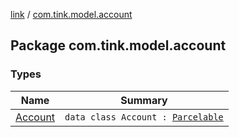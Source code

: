 [link](../index.md) / [com.tink.model.account](./index.md)

## Package com.tink.model.account

### Types

| Name | Summary |
|---|---|
| [Account](-account/index.md) | `data class Account : `[`Parcelable`](https://developer.android.com/reference/android/os/Parcelable.html) |

